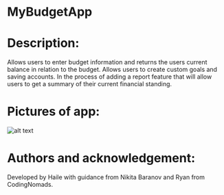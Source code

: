 # MyBudgetApp

# Description: 
Allows users to enter budget information and returns the users current balance in relation to the budget. Allows users to create custom goals and saving accounts. In the process of adding a report feature that will allow users to get a summary of their current financial standing.

# Pictures of app:
![alt text]([http://url/to/img.png](https://github.com/HaileB65/MyBudgetApp/blob/main/documents/Budget%20App%20Pic%201.jpg))

# Authors and acknowledgement: 
Developed by Haile with guidance from Nikita Baranov and Ryan from CodingNomads.

